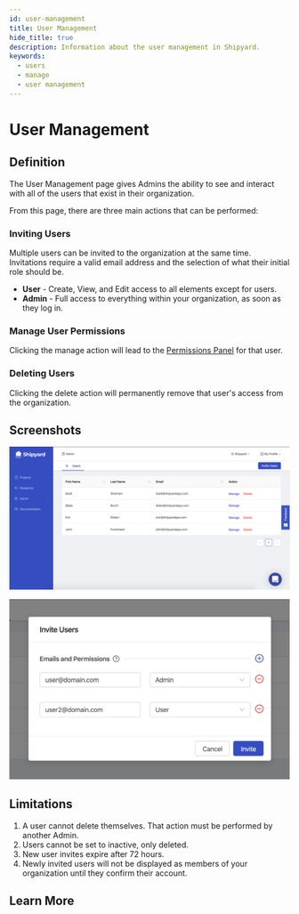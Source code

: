 ```yaml
---
id: user-management
title: User Management
hide_title: true
description: Information about the user management in Shipyard.
keywords:
  - users
  - manage
  - user management
---
```


# User Management

## Definition

The User Management page gives Admins the ability to see and interact with all of the users that exist in their organization.

From this page, there are three main actions that can be performed:

### Inviting Users

Multiple users can be invited to the organization at the same time. Invitations require a valid email address and the selection of what their initial role should be.

- **User** - Create, View, and Edit access to all elements except for users.
- **Admin** - Full access to everything within your organization, as soon as they log in.

### Manage User Permissions

Clicking the manage action will lead to the [Permissions Panel](user-permissions.md) for that user.

### Deleting Users

Clicking the delete action will permanently remove that user's access from the organization.

## Screenshots

![View all users in the organization.](../../.gitbook/assets/image_74.png)

![Invite new users to your organization.](../../.gitbook/assets/image_34.png)

## Limitations

1. A user cannot delete themselves. That action must be performed by another Admin.
2. Users cannot be set to inactive, only deleted.
3. New user invites expire after 72 hours.
4. Newly invited users will not be displayed as members of your organization until they confirm their account.

## Learn More
